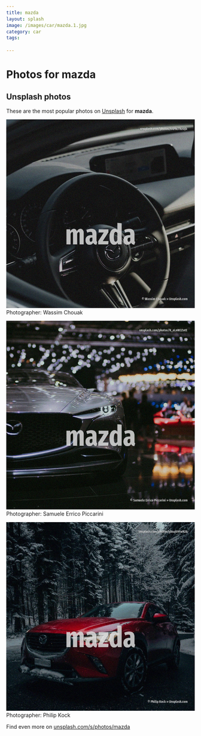```yaml
---
title: mazda
layout: splash
image: /images/car/mazda.1.jpg
category: car
tags:

---
```

# Photos for mazda
 
## Unsplash photos
These are the most popular photos on [Unsplash](https://unsplash.com) for **mazda**.
 
![mazda](/images/car/mazda.1.jpg)
Photographer:  Wassim Chouak
 
![mazda](/images/car/mazda.2.jpg)
Photographer:  Samuele Errico Piccarini
 
![mazda](/images/car/mazda.3.jpg)
Photographer:  Philip Kock
 
Find even more on [unsplash.com/s/photos/mazda](https://unsplash.com/s/photos/mazda)
 
